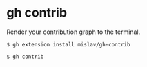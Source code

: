 # gh contrib

Render your contribution graph to the terminal.

```
$ gh extension install mislav/gh-contrib

$ gh contrib
```
